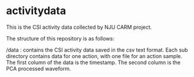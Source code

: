 activitydata
============

This is the CSI activity data collected by NJU CARM project.

The structure of this repository is as follows:

/data  : contains the CSI activity data saved in the csv text format. Each sub directory contains data for one action, with one file for an action sample. The first column of the data is the timestamp. The second column is the PCA processed waveform.
